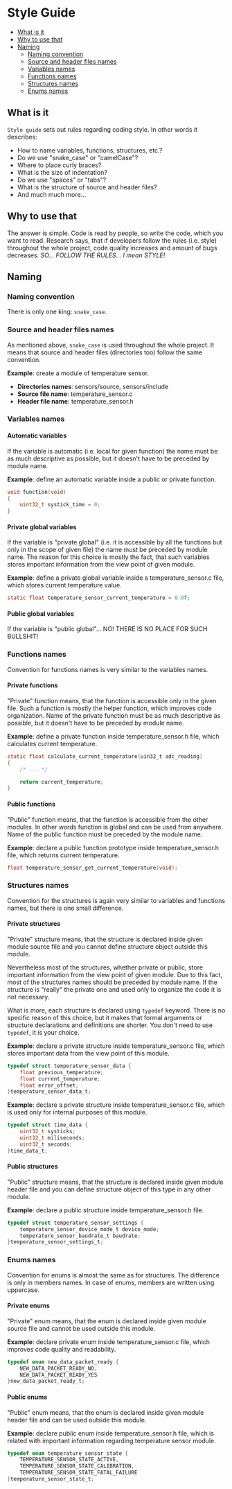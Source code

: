# Style Guide

- [What is it](#what-is-it)
- [Why to use that](#why-to-use-that)
- [Naming](#naming)
    - [Naming convention](#naming-convention)
    - [Source and header files names](#source-and-header-files-names)
    - [Variables names](#variables-names)
    - [Functions names](#functions-names)
    - [Structures names](#structures-names)
    - [Enums names](#enums-names)



## What is it

`Style guide` sets out rules regarding coding style.
In other words it describes:

* How to name variables, functions, structures, etc.?
* Do we use "snake_case" or "camelCase"?
* Where to place curly braces?
* What is the size of indentation?
* Do we use "spaces" or "tabs"?
* What is the structure of source and header files?
* And much much more...



## Why to use that

The answer is simple. Code is read by people, so write the code, which you want
to read. Research says, that if developers follow the rules (i.e. style)
throughout the whole project, code quality increases and amount of bugs
decreases. *SO... FOLLOW THE RULES... I mean STYLE!*.



## Naming 


### Naming convention

There is only one king: `snake_case`.


### Source and header files names

As mentioned above, `snake_case` is used throughout the whole project.
It means that source and header files (directories too) follow the same
convention.

**Example**: create a module of temperature sensor.

* **Directories names**: sensors/source, sensors/include
* **Source file name**: temperature_sensor.c
* **Header file name**: temperature_sensor.h



### Variables names

#### Automatic variables

If the variable is automatic (i.e. local for given function) the name must be
as much descriptive as possible, but it doesn't have to be preceded by module
name.

**Example**: define an automatic variable inside a public or private function.

```c
void function(void)
{
    uint32_t systick_time = 0;
}
```


#### Private global variables

If the variable is "private global" (i.e. it is accessible by all the functions
but only in the scope of given file) the name must be preceded by module name.
The reason for this choice is mostly the fact, that such variables stores
important information from the view point of given module.

**Example**: define a private global variable inside a temperature_sensor.c
file, which stores current temperature value.

```c
static float temperature_sensor_current_temperature = 0.0f;
```


#### Public global variables

If the variable is "public global"... NO! THERE IS NO PLACE FOR SUCH BULLSHIT! 



### Functions names

Convention for functions names is very similar to the variables names.

#### Private functions

"Private" function means, that the function is accessible only in the given
file. Such a function is mostly the helper function, which improves code
organization.
Name of the private function must be as much descriptive as possible, but it
doesn't have to be preceded by module name.

**Example**: define a private function inside temperature_sensor.h file, which
calculates current temperature.

```c
static float calculate_current_temperature(uin32_t adc_reading)
{
    /* ... */

    return current_temperature;
}
```


#### Public functions

"Public" function means, that the function is accessible from the other
modules. In other words function is global and can be used from anywhere.
Name of the public function must be preceded by the module name.

**Example**: declare a public function prototype inside temperature_sensor.h
file, which returns current temperature.

```c
float temperature_sensor_get_current_temperature(void);
```



### Structures names

Convention for the structures is again very similar to variables and functions
names, but there is one small difference.

#### Private structures

"Private" structure means, that the structure is declared inside given module
source file and you cannot define structure object outside this module.

Nevertheless most of the structures, whether private or public, store
important information from the view point of given module. Due to this fact,
most of the structures names should be preceded by module name.
If the structure is "really" the private one and used only to organize the code
it is not necessary.

What is more, each structure is declared using `typedef` keyword. There is no
specific reason of this choice, but it makes that formal arguments or structure
declarations and definitions are shorter. You don't need to use `typedef`, it
is your choice.

**Example**: declare a private structure inside temperature_sensor.c file,
which stores important data from the view point of this module.

```c
typedef struct temperature_sensor_data {
    float previous_temperature;
    float current_temperature;
    float error_offset;
}temperature_sensor_data_t;
```

**Example**: declare a private structure inside temperature_sensor.c file,
which is used only for internal purposes of this module.

```c
typedef struct time_data {
    uint32_t systicks;
    uint32_t miliseconds;
    uint32_t seconds;
}time_data_t;
```


#### Public structures

"Public" structure means, that the structure is declared inside given module
header file and you can define structure object of this type in any other
module.

**Example**: declare a public structure inside temperature_sensor.h file.

```c
typedef struct temperature_sensor_settings {
    temperature_sensor_device_mode_t device_mode;
    temperature_sensor_baudrate_t baudrate;
}temperature_sensor_settings_t;
```



### Enums names

Convention for enums is almost the same as for structures. The difference is
only in members names. In case of enums, members are written using uppercase.

#### Private enums

"Private" enum means, that the enum is declared inside given module source
file and cannot be used outside this module.

**Example**: declare private enum inside temperature_sensor.c file, which
improves code quality and readability.

```c
typedef enum new_data_packet_ready {
    NEW_DATA_PACKET_READY_NO,
    NEW_DATA_PACKET_READY_YES
}new_data_packet_ready_t;
```


#### Public enums

"Public" enum means, that the enum is declared inside given module header file
and can be used outside this module.

**Example**: declare public enum inside temperature_sensor.h file, which is
related with important information regarding temperature sensor module.

```c
typedef enum temperature_sensor_state {
    TEMPERATURE_SENSOR_STATE_ACTIVE,
    TEMPERATURE_SENSOR_STATE_CALIBRATION,
    TEMPERATURE_SENSOR_STATE_FATAL_FAILURE
}temperature_sensor_state_t;
```

